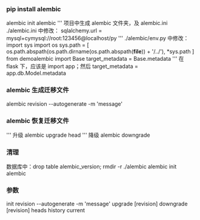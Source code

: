 ### pip install alembic

alembic init alembic
''' 项目中生成 alembic 文件夹，及 alembic.ini
./alembic.ini 中修改：
sqlalchemy.url = mysql+cymysql://root:123456@localhost/py
'''
./alembic/env.py 中修改：
import sys
import os
sys.path = [
os.path.abspath(os.path.dirname(os.path.abspath(__file__)) + '/../'),
*sys.path
]
from demoalembic import Base
target_metadata = Base.metadata
''' 在 flask 下，应该是 import app；然后 target_metadata = app.db.Model.metadata

### alembic 生成迁移文件

alembic revision --autogenerate -m 'message'

### alembic 恢复迁移文件

''' 升级
alembic upgrade head
''' 降级
alembic downgrade

### 清理

数据库中：drop table alembic_version;
rmdir -r ./alembic
alembic init alembic

### 参数

init
revision --autogenerate -m 'message'
upgrade [revision]
downgrade [revision]
heads
history
current
